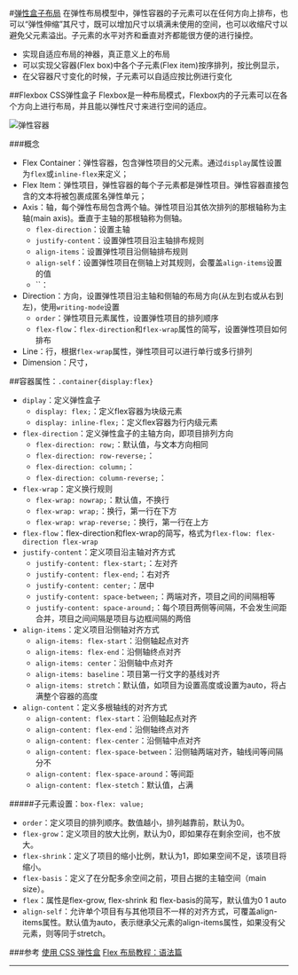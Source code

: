 #[弹性盒子布局](https://developer.mozilla.org/zh-CN/docs/Web/CSS/CSS_Flexible_Box_Layout)
在弹性布局模型中，弹性容器的子元素可以在任何方向上排布，也可以“弹性伸缩”其尺寸，既可以增加尺寸以填满未使用的空间，也可以收缩尺寸以避免父元素溢出。子元素的水平对齐和垂直对齐都能很方便的进行操控。
+ 实现自适应布局的神器，真正意义上的布局
+ 可以实现父容器(Flex box)中各个子元素(Flex item)按序排列，按比例显示，
+ 在父容器尺寸变化的时候，子元素可以自适应按比例进行变化

##Flexbox CSS弹性盒子
Flexbox是一种布局模式，Flexbox内的子元素可以在各个方向上进行布局，并且能以弹性尺寸来进行空间的适应。

![弹性容器](https://mdn.mozillademos.org/files/12998/flexbox.png "概念图")

###概念
+ Flex Container：弹性容器，包含弹性项目的父元素。通过`display`属性设置为`flex`或`inline-flex`来定义；
+ Flex Item：弹性项目，弹性容器的每个子元素都是弹性项目。弹性容器直接包含的文本将被包裹成匿名弹性单元；
+ Axis：轴，每个弹性布局包含两个轴。弹性项目沿其依次排列的那根轴称为主轴(main axis)。垂直于主轴的那根轴称为侧轴。
    * `flex-direction`：设置主轴
    * `justify-content`：设置弹性项目沿主轴排布规则
    * `align-items`：设置弹性项目沿侧轴排布规则
    * `align-self`：设置弹性项目在侧轴上对其规则，会覆盖`align-items`设置的值
    * ``：
+ Direction：方向，设置弹性项目沿主轴和侧轴的布局方向(从左到右或从右到左)，使用`writing-mode`设置
    * `order`：弹性项目元素属性，设置弹性项目的排列顺序
    * `flex-flow`：`flex-direction`和`flex-wrap`属性的简写，设置弹性项目如何排布
+ Line：行，根据`flex-wrap`属性，弹性项目可以进行单行或多行排列
+ Dimension：尺寸，

##容器属性：`.container{display:flex}`
+ `diplay`：定义弹性盒子
    * `display: flex;`：定义flex容器为块级元素
    * `display: inline-flex;`：定义flex容器为行内级元素
+ `flex-direction`：定义弹性盒子的主轴方向，即项目排列方向
    * `flex-direction: row;`：默认值，与文本方向相同
    * `flex-direction: row-reverse;`：
    * `flex-direction: column;`：
    * `flex-direction: column-reverse;`：
+ `flex-wrap`：定义换行规则
    * `flex-wrap: nowrap;`：默认值，不换行
    * `flex-wrap: wrap;`：换行，第一行在下方
    * `flex-wrap: wrap-reverse;`：换行，第一行在上方
+ `flex-flow`：flex-direction和flex-wrap的简写，格式为`flex-flow: flex-direction flex-wrap`
+ `justify-content`：定义项目沿主轴对齐方式
    * `justify-content: flex-start;`：左对齐
    * `justify-content: flex-end;`：右对齐
    * `justify-content: center;`：居中
    * `justify-content: space-between;`：两端对齐，项目之间的间隔相等
    * `justify-content: space-around;`：每个项目两侧等间隔，不会发生间距合并，项目之间间隔是项目与边框间隔的两倍
+ `align-items`：定义项目沿侧轴对齐方式
    * `align-items: flex-start`：沿侧轴起点对齐
    * `align-items: flex-end`：沿侧轴终点对齐
    * `align-items: center`：沿侧轴中点对齐
    * `align-items: baseline`：项目第一行文字的基线对齐
    * `align-items: stretch`：默认值，如项目为设置高度或设置为auto，将占满整个容器的高度
+ `align-content`：定义多根轴线的对齐方式
    * `align-content: flex-start`：沿侧轴起点对齐
    * `align-content: flex-end`：沿侧轴终点对齐
    * `align-content: flex-center`：沿侧轴中点对齐
    * `align-content: flex-space-between`：沿侧轴两端对齐，轴线间等间隔分不
    * `align-content: flex-space-around`：等间距
    * `align-content: flex-stetch`：默认值，占满

#####子元素设置：`box-flex: value;`
+ `order`：定义项目的排列顺序。数值越小，排列越靠前，默认为0。
+ `flex-grow`：定义项目的放大比例，默认为0，即如果存在剩余空间，也不放大。
+ `flex-shrink`：定义了项目的缩小比例，默认为1，即如果空间不足，该项目将缩小。
+ `flex-basis`：定义了在分配多余空间之前，项目占据的主轴空间（main size）。
+ `flex`：属性是flex-grow, flex-shrink 和 flex-basis的简写，默认值为0 1 auto
+ `align-self`：允许单个项目有与其他项目不一样的对齐方式，可覆盖align-items属性。默认值为auto，表示继承父元素的align-items属性，如果没有父元素，则等同于stretch。

###参考
[使用 CSS 弹性盒](https://developer.mozilla.org/zh-CN/docs/Web/CSS/CSS_Flexible_Box_Layout/Using_CSS_flexible_boxes)
[Flex 布局教程：语法篇](http://www.ruanyifeng.com/blog/2015/07/flex-grammar.html)

---
